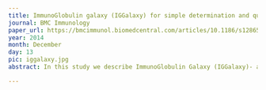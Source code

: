 ```yaml
---
title: ImmunoGlobulin galaxy (IGGalaxy) for simple determination and quantitation of immunoglobulin heavy chain rearrangements from NGS
journal: BMC Immunology
paper_url: https://bmcimmunol.biomedcentral.com/articles/10.1186/s12865-014-0059-7
year: 2014
month: December
day: 13
pic: iggalaxy.jpg
abstract: In this study we describe ImmunoGlobulin Galaxy (IGGalaxy)- a convenient web based application for analyzing next-generation sequencing results and reporting IGH gene rearrangements for both repertoire and clonality studies.

---
```

